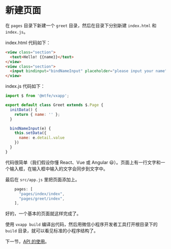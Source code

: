 # 新建页面

在 `pages` 目录下新建一个 `greet` 目录，然后在目录下分别新建 `index.html` 和 `index.js`。

index.html 代码如下：

```html
<view class="section">
  <text>Hello! {{name}}</text>
</view>
<view class="section">
  <input bindinput="bindNameInput" placeholder="please input your name" auto-focus/>
</view>
```

index.js 代码如下：

```javascript
import $ from '@mtfe/vxapp';

export default class Greet extends $.Page {
  initData() {
    return { name: '' };
  }

  bindNameInput(e) {
    this.setData({
      name: e.detail.value
    })
  }
}
```

代码很简单（我们假设你懂 React、Vue 或 Angular 😃）。页面上有一行文字和一个输入框，在输入框中输入的文字会同步到文字中。

最后在 `src/app.js` 里把页面添加上。

```javascript
    pages: [
      "pages/index/index",
      "pages/greet/index",
    ],
```

好的，一个基本的页面就这样完成了。

使用 `vxapp build` 编译出代码，然后用微信小程序开发者工具打开根目录下的 `build` 目录，就可以看见标准的小程序结构了。

下一节，[API 的使用](useapi.md)。